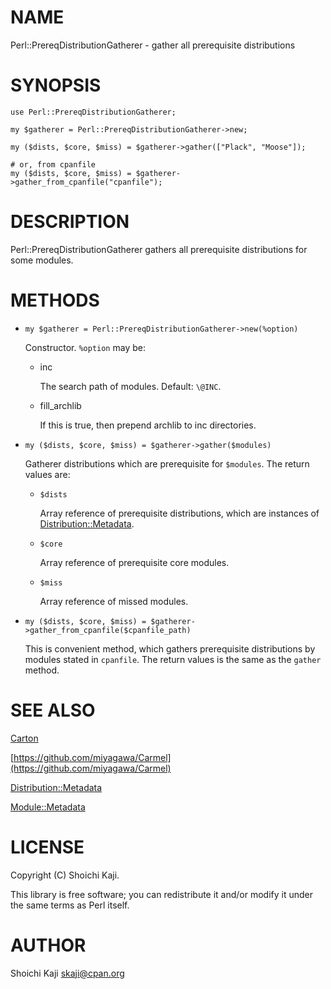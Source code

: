 # NAME

Perl::PrereqDistributionGatherer - gather all prerequisite distributions

# SYNOPSIS

    use Perl::PrereqDistributionGatherer;

    my $gatherer = Perl::PrereqDistributionGatherer->new;

    my ($dists, $core, $miss) = $gatherer->gather(["Plack", "Moose"]);

    # or, from cpanfile
    my ($dists, $core, $miss) = $gatherer->gather_from_cpanfile("cpanfile");

# DESCRIPTION

Perl::PrereqDistributionGatherer gathers all prerequisite distributions for some modules.

# METHODS

- `my $gatherer = Perl::PrereqDistributionGatherer->new(%option)`

    Constructor. `%option` may be:

    - inc

        The search path of modules. Default: `\@INC`.

    - fill\_archlib

        If this is true, then prepend archlib to inc directories.

- `my ($dists, $core, $miss) = $gatherer->gather($modules)`

    Gatherer distributions which are prerequisite for `$modules`.
    The return values are:

    - `$dists`

        Array reference of prerequisite distributions, which are instances of [Distribution::Metadata](https://metacpan.org/pod/Distribution::Metadata).

    - `$core`

        Array reference of prerequisite core modules.

    - `$miss`

        Array reference of missed modules.

- `my ($dists, $core, $miss) = $gatherer->gather_from_cpanfile($cpanfile_path)`

    This is convenient method, which gathers prerequisite distributions by modules stated in `cpanfile`.
    The return values is the same as the `gather` method.

# SEE ALSO

[Carton](https://metacpan.org/pod/Carton)

[https://github.com/miyagawa/Carmel](https://github.com/miyagawa/Carmel)

[Distribution::Metadata](https://metacpan.org/pod/Distribution::Metadata)

[Module::Metadata](https://metacpan.org/pod/Module::Metadata)

# LICENSE

Copyright (C) Shoichi Kaji.

This library is free software; you can redistribute it and/or modify
it under the same terms as Perl itself.

# AUTHOR

Shoichi Kaji <skaji@cpan.org>

